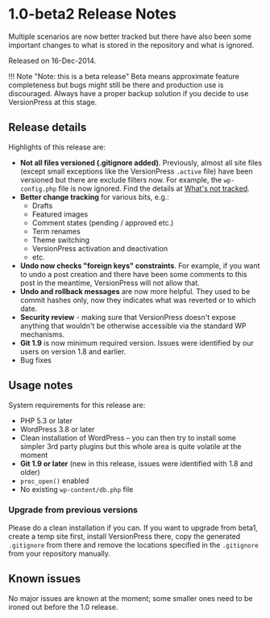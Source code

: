 # 1.0-beta2 Release Notes #

Multiple scenarios are now better tracked but there have also been some important changes to what is stored in the repository and what is ignored.

Released on 16-Dec-2014.

!!! Note "Note: this is a beta release"
    Beta means approximate feature completeness but bugs might still be there and production use is discouraged. Always have a proper backup solution if you decide to use VersionPress at this stage.

## Release details

Highlights of this release are:

 - **Not all files versioned (.gitignore added)**. Previously, almost all site files (except small exceptions like the VersionPress `.active` file) have been versioned but there are exclude filters now. For example, the `wp-config.php` file is now ignored. Find the details at [What's not tracked](/en/user/feature-focus/change-tracking#whats-not-tracked).
 - **Better change tracking** for various bits, e.g.:
     - Drafts
     - Featured images
     - Comment states (pending / approved etc.)
     - Term renames
     - Theme switching
     - VersionPress activation and deactivation
     - etc.
 - **Undo now checks "foreign keys" constraints**. For example, if you want to undo a post creation and there have been some comments to this post in the meantime, VersionPress will not allow that.
 - **Undo and rollback messages** are now more helpful. They used to be commit hashes only, now they indicates what was reverted or to which date.
 - **Security review** - making sure that VersionPress doesn't expose anything that wouldn't be otherwise accessible via the standard WP mechanisms.
 - **Git 1.9** is now minimum required version. Issues were identified by our users on version 1.8 and earlier.
 - Bug fixes


## Usage notes

System requirements for this release are:

* PHP 5.3 or later
* WordPress 3.8 or later
* Clean installation of WordPress – you can then try to install some simpler 3rd party plugins but this whole area is quite volatile at the moment
* **Git 1.9 or later** (new in this release, issues were identified with 1.8 and older)
* `proc_open()` enabled
* No existing `wp-content/db.php` file

### Upgrade from previous versions

Please do a clean installation if you can. If you want to upgrade from beta1, create a temp site first, install VersionPress there, copy the generated `.gitignore` from there and remove the locations specified in the `.gitignore` from your repository manually.


## Known issues ##

No major issues are known at the moment; some smaller ones need to be ironed out before the 1.0 release.
